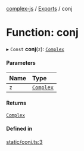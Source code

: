 [complex-js](../README.md) / [Exports](../modules.md) / conj

# Function: conj

▸ `Const` **conj**(`z`): [`Complex`](../classes/Complex.md)

#### Parameters

| Name | Type |
| :------ | :------ |
| `z` | [`Complex`](../classes/Complex.md) |

#### Returns

[`Complex`](../classes/Complex.md)

#### Defined in

[static/conj.ts:3](https://github.com/patrickroberts/complex/blob/master/src/static/conj.ts#L3)
